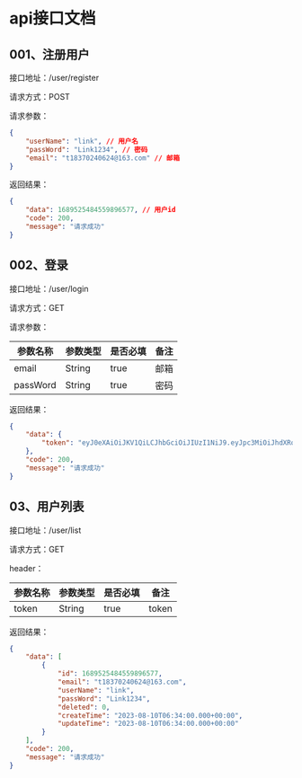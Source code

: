 # api接口文档

## 001、注册用户
接口地址：/user/register

请求方式：POST

请求参数：

```json
{
    "userName": "link", // 用户名
    "passWord": "Link1234", // 密码
    "email": "t18370240624@163.com" // 邮箱
}

```

返回结果：

```json
{
    "data": 1689525484559896577, // 用户id
    "code": 200,
    "message": "请求成功"
}
```

## 002、登录
接口地址：/user/login

请求方式：GET

请求参数：

|参数名称|参数类型|是否必填|备注|
|---|---|---|---|
|email|String|true|邮箱|
|passWord|String|true|密码|

返回结果：

```json
{
    "data": {
        "token": "eyJ0eXAiOiJKV1QiLCJhbGciOiJIUzI1NiJ9.eyJpc3MiOiJhdXRoMCIsImV4cCI6MTY5MTY4NTU3MX0.H9flzZ2bdiJDk7PHgKaAmmvf3soo3uqwoMVtjJj1R2k"
    },
    "code": 200,
    "message": "请求成功"
}
```

## 03、用户列表
接口地址：/user/list

请求方式：GET

header：

|参数名称|参数类型|是否必填| 备注    |
|---|---|---|-------|
|token|String|true| token |

返回结果：

```json
{
    "data": [
        {
            "id": 1689525484559896577,
            "email": "t18370240624@163.com",
            "userName": "link",
            "passWord": "Link1234",
            "deleted": 0,
            "createTime": "2023-08-10T06:34:00.000+00:00",
            "updateTime": "2023-08-10T06:34:00.000+00:00"
        }
    ],
    "code": 200,
    "message": "请求成功"
}
```